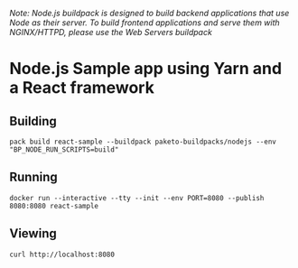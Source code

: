 <i> Note: Node.js buildpack is designed to build backend applications that use Node as their server.
To build frontend applications and serve them with NGINX/HTTPD, please use the Web Servers buildpack </i>

# Node.js Sample app using Yarn and a React framework

## Building

`pack build react-sample --buildpack paketo-buildpacks/nodejs --env "BP_NODE_RUN_SCRIPTS=build"`

## Running

`docker run --interactive --tty --init --env PORT=8080 --publish 8080:8080 react-sample`

## Viewing

`curl http://localhost:8080`
